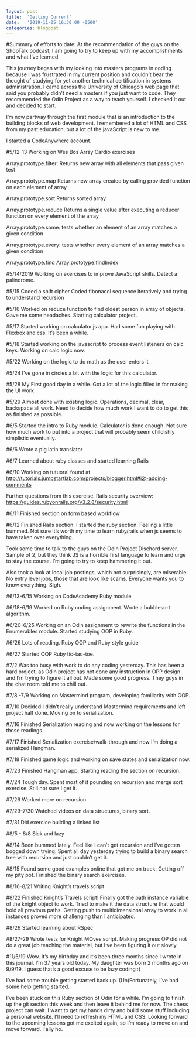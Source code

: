 ```yaml
---
layout: post
title:  'Getting Current'
date:   '2019-11-05 16:30:00 -0500'
categories: blogpost
---
```


#Summary of efforts to date:
At the recommendation of the guys on the ShopTalk podcast, I am going to try to keep up with my accomplishments and what I’ve learned. 

This journey began with my looking into masters programs in coding because I was frustrated in my current position and couldn’t bear the thought of studying for yet another technical certification in systems administration. I came across the University of Chicago’s web page that said you probably didn’t need a masters if you just want to code. They recommended the Odin Project as a way to teach yourself. I checked it out and decided to start.

I’m now partway through the first module that is an introduction to the building blocks of web development. I remembered a lot of HTML and CSS from my past education, but a lot of the javaScript is new to me. 

I started a CodeAnywhere account.

#5/12-13
Working on Wes Bos Array Cardio exercises

Array.prototype.filter:
Returns new array with all elements that pass given test

Array.prototype.map
Returns new array created by calling provided function on each element of array

Array.prototype.sort
Returns sorted array

Array.prototype.reduce
Returns a single value after executing a reducer function on every element of the array

Array.prototype.some: 
tests whether an element of an array matches a given condition

Array.prototype.every:
 tests whether every element of an array matches a given condition

Array.prototype.find
Array.prototype.findIndex




#5/14/2019
Working on exercises to improve JavaScript skills. Detect a palindrome. 

#5/15
Coded a shift cipher
Coded fibonacci sequence iteratively and trying to understand recursion

#5/16
Worked on reduce function to find oldest person in array of objects. Gave me some headaches. Starting calculator project. 

#5/17
Started working on calculator.js app. Had some fun playing with Flexbox and css. It’s been a while.

#5/18
Started working on the javascript to process event listeners on calc keys. Working on calc logic now.

#5/22
Working on the logic to do math as the user enters it

#5/24
I’ve gone in circles a bit with the logic for this calculator. 

#5/28
My First good day in a while. Got a lot of the logic filled in for making the UI work

#5/29
Almost done with existing logic. Operations, decimal, clear, backspace all work. Need to decide how much work I want to do to get this as finished as possible. 

#6/5
Started the intro to Ruby module. Calculator is done enough. Not sure how much work to put into a project that will probably seem childishly simplistic eventually. 

#6/6
Wrote a pig latin translator

#6/7 
Learned about ruby classes and started learning Rails

#6/10
Working on tutuoral found at http://tutorials.jumpstartlab.com/projects/blogger.html#i2:-adding-comments

Further questions from this exercise. Rails security overview: https://guides.rubyonrails.org/v3.2.8/security.html

#6/11
Finished section on form based workflow

#6/12
Finished Rails section. I started the ruby section. Feeling a little bummed. Not sure it’s worth my time to learn ruby/rails when js seems to have taken over everything. 

Took some time to talk to the guys on the Odin Project Dischord server. Sample of 2, but they think JS is a horrible first language to learn and urge to stay the course. I’m going to try to keep hammering it out. 

Also took a look at local job postings, which not surprisingly, are miserable. No entry level jobs, those that are look like scams. Everyone wants you to know everything. Sigh.

#6/13-6/15
Working on CodeAcademy Ruby module

#6/18-6/19
Worked on Ruby coding assignment. Wrote a bubblesort algorithm. 


#6/20-6/25
Working on an Odin assignment to rewrite the functions in the Enumerables module. Started studying OOP in Ruby.

#6/26
Lots of reading. Ruby OOP and Ruby style guide

#6/27
Started OOP Ruby tic-tac-toe.

#7/2
Was too busy with work to do any coding yesterday. This has been a hard project, as Odin project has not done any instruction in OPP design and I’m trying to figure it all out. Made some good progress. They guys in the chat room told me to chill out. 

#7/8 -7/9
Working on Mastermind program, developing familiarity with OOP.

#7/10
Decided I didn’t really understand Mastermind requirements and left project half done. Moving on to serialization.

#7/16
Finished Serialization reading and now working on the lessons for those readings.

#7/17
Finished Serialization exercise/walk-through and now I’m doing a serialized Hangman.

#7/18
Finished game logic and working on save states and serialization now.

#7/23
Finished Hangman app. Starting reading the section on recursion.

#7/24
Tough day. Spent most of it pounding on recursion and merge sort exercise. Still not sure I get it. 

#7/26
Worked more on recursion

#7/29-7/30
Watched videos on data structures, binary sort.

#7/31
Did exercice building a linked list

#8/5 - 8/8 
Sick and lazy

#8/14
Been bummed lately. Feel like I can’t get recursion and I’ve gotten bogged down trying. Spent all day yesterday trying to build a binary search tree with recursion and just couldn’t get it. 

#8/15
Found some good examples online that got me on track. Getting off my pity pot. Finished the binary search exercises. 


#8/16-8/21
Writing Knight’s travels script

#8/22
Finished Knight’s Travels script! Finally got the path instance variable of the knight object to work. Tried to make it the data structure that would hold all previous paths. Getting push to multidimensional array to work in all instances proved more challenging than I anticipated. 

#8/26
Started learning about RSpec

#8/27-29
Wrote tests for Knight MOves script. Making progress OP did not do a great job teaching the material, but I’ve been figuring it out slowly.


#11/5/19
Wow. It’s my birthday and it’s been three months since I wrote in this journal. I’m 37 years old today. My daughter was born 2 months ago on 9/9/19. I guess that’s a good excuse to be lazy coding :) 

I’ve had some trouble getting started back up. (Un)Fortunately, I’ve had some help getting started. 

I’ve been stuck on this Ruby section of Odin for a while. I’m going to finish up the git section this week and then leave it behind me for now. The chess project can wait. I want to get my hands dirty and build some stuff including a personal website. I’ll need to refresh my HTML and CSS. Looking forward to the upcoming lessons got me excited again, so I’m ready to move on and move forward. Tally ho.




